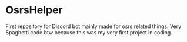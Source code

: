 # OsrsHelper
First repository for Discord bot mainly made for osrs related things. Very Spaghetti code btw because this was my very first project in coding.
